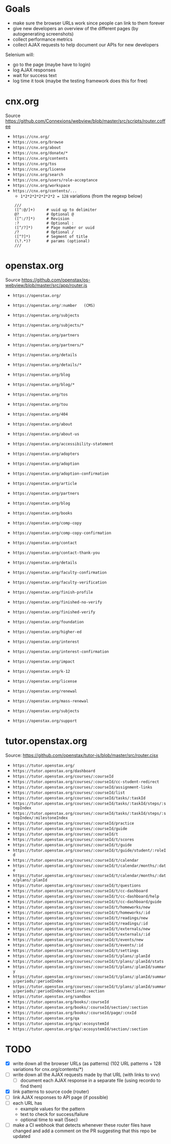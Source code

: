 # Goals

- make sure the browser URLs work since people can link to them forever
- give new developers an overview of the different pages (by autogenerating screenshots)
- collect performance metrics
- collect AJAX requests to help document our APIs for new developers

Selenium will:

- go to the page (maybe have to login)
- log AJAX responses
- wait for success text
- log time it took (maybe the testing framework does this for free)




# cnx.org

Source https://github.com/Connexions/webview/blob/master/src/scripts/router.coffee

- `https://cnx.org/`
- `https://cnx.org/browse`
- `https://cnx.org/about`
- `https://cnx.org/donate/*`
- `https://cnx.org/contents`
- `https://cnx.org/tos`
- `https://cnx.org/license`
- `https://cnx.org/search`
- `https://cnx.org/users/role-acceptance`
- `https://cnx.org/workspace`
- `https://cnx.org/contents/...`
  - `1*2*2*2*2*2*2*2 = 128` variations (from the regexp below)
```
    ///
    ([^:@/]+)     # uuid up to delimiter
    @?            # Optional @
    ([^:/?]*)     # Revision
    :?            # Optional :
    ([^/?]*)      # Page number or uuid
    /?            # Optional /
    ([^?]*)       # Segment of title
    (\?.*)?       # params (optional)
    ///
```

# openstax.org

Source https://github.com/openstax/os-webview/blob/master/src/app/router.js

- `https://openstax.org/`
- `https://openstax.org/:number   (CMS)`
- `https://openstax.org/subjects`
- `https://openstax.org/subjects/*`
- `https://openstax.org/partners`
- `https://openstax.org/partners/*`
- `https://openstax.org/details`
- `https://openstax.org/details/*`
- `https://openstax.org/blog`
- `https://openstax.org/blog/*`
- `https://openstax.org/tos`
- `https://openstax.org/tou`

- `https://openstax.org/404`
- `https://openstax.org/about`
- `https://openstax.org/about-us`
- `https://openstax.org/accessibility-statement`
- `https://openstax.org/adopters`
- `https://openstax.org/adoption`
- `https://openstax.org/adoption-confirmation`
- `https://openstax.org/article`
- `https://openstax.org/partners`
- `https://openstax.org/blog`
- `https://openstax.org/books`
- `https://openstax.org/comp-copy`
- `https://openstax.org/comp-copy-confirmation`
- `https://openstax.org/contact`
- `https://openstax.org/contact-thank-you`
- `https://openstax.org/details`
- `https://openstax.org/faculty-confirmation`
- `https://openstax.org/faculty-verification`
- `https://openstax.org/finish-profile`
- `https://openstax.org/finished-no-verify`
- `https://openstax.org/finished-verify`
- `https://openstax.org/foundation`
- `https://openstax.org/higher-ed`
- `https://openstax.org/interest`
- `https://openstax.org/interest-confirmation`
- `https://openstax.org/impact`
- `https://openstax.org/k-12`
- `https://openstax.org/license`
- `https://openstax.org/renewal`
- `https://openstax.org/mass-renewal`
- `https://openstax.org/subjects`
- `https://openstax.org/support`


# tutor.openstax.org

Source: https://github.com/openstax/tutor-js/blob/master/src/router.cjsx

- `https://tutor.openstax.org/`
- `https://tutor.openstax.org/dashboard`
- `https://tutor.openstax.org/courses/:courseId`
- `https://tutor.openstax.org/courses/:courseId/cc-student-redirect`
- `https://tutor.openstax.org/courses/:courseId/assignment-links`
- `https://tutor.openstax.org/courses/:courseId/list`
- `https://tutor.openstax.org/courses/:courseId/tasks/:taskId`
- `https://tutor.openstax.org/courses/:courseId/tasks/:taskId/steps/:stepIndex`
- `https://tutor.openstax.org/courses/:courseId/tasks/:taskId/steps/:stepIndex/:milestoneIndex`
- `https://tutor.openstax.org/courses/:courseId/practice`
- `https://tutor.openstax.org/courses/:courseId/guide`
- `https://tutor.openstax.org/courses/:courseId/t`
- `https://tutor.openstax.org/courses/:courseId/t/scores`
- `https://tutor.openstax.org/courses/:courseId/t/guide`
- `https://tutor.openstax.org/courses/:courseId/t/guide/student/:roleId`
- `https://tutor.openstax.org/courses/:courseId/t/calendar`
- `https://tutor.openstax.org/courses/:courseId/t/calendar/months/:date`
- `https://tutor.openstax.org/courses/:courseId/t/calendar/months/:date/plans/:planId`
- `https://tutor.openstax.org/courses/:courseId/t/questions`
- `https://tutor.openstax.org/courses/:courseId/t/cc-dashboard`
- `https://tutor.openstax.org/courses/:courseId/t/cc-dashboard/help`
- `https://tutor.openstax.org/courses/:courseId/t/cc-dashboard/guide`
- `https://tutor.openstax.org/courses/:courseId/t/homeworks/new`
- `https://tutor.openstax.org/courses/:courseId/t/homeworks/:id`
- `https://tutor.openstax.org/courses/:courseId/t/readings/new`
- `https://tutor.openstax.org/courses/:courseId/t/readings/:id`
- `https://tutor.openstax.org/courses/:courseId/t/externals/new`
- `https://tutor.openstax.org/courses/:courseId/t/externals/:id`
- `https://tutor.openstax.org/courses/:courseId/t/events/new`
- `https://tutor.openstax.org/courses/:courseId/t/events/:id`
- `https://tutor.openstax.org/courses/:courseId/t/settings`
- `https://tutor.openstax.org/courses/:courseId/t/plans/:planId`
- `https://tutor.openstax.org/courses/:courseId/t/plans/:planId/stats`
- `https://tutor.openstax.org/courses/:courseId/t/plans/:planId/summary`
- `https://tutor.openstax.org/courses/:courseId/t/plans/:planId/summary/periods/:periodIndex`
- `https://tutor.openstax.org/courses/:courseId/t/plans/:planId/summary/periods/:periodIndex/sections/:section`
- `https://tutor.openstax.org/sandbox`
- `https://tutor.openstax.org/books/:courseId`
- `https://tutor.openstax.org/books/:courseId/section/:section`
- `https://tutor.openstax.org/books/:courseId/page/:cnxId`
- `https://tutor.openstax.org/qa`
- `https://tutor.openstax.org/qa/:ecosystemId`
- `https://tutor.openstax.org/qa/:ecosystemId/section/:section`


# TODO

- [x] write down all the browser URLs (as patterns) (102 URL patterns + 128 variations for cnx.org/contents/*)
- [ ] write down all the AJAX requests made by that URL (with links to vvv)
  - [ ] document each AJAX response in a separate file (using recordo to find them)
- [x] link patterns to source code (router)
- [ ] link AJAX responses to API page (if possible)
- [ ] each URL has
  - example values for the pattern
  - text to check for success/failure
  - optional time to wait (5sec)
- [ ] make a CI webhook that detects whenever these router files have changed and add a comment on the PR suggesting that this repo be updated
